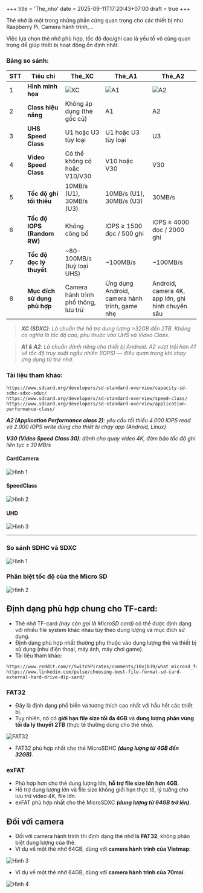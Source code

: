 +++
title = 'The_nho'
date = 2025-09-11T17:20:43+07:00
draft = true
+++

Thẻ nhớ là một trong những phần cứng quan trọng cho các thiết bị như Raspberry Pi, Camera hành trình,...

Việc lựa chọn thẻ nhớ phù hợp, tốc độ đọc/ghi cao là yếu tố vô cùng quan trọng để giúp thiết bị hoạt động ổn định nhất.

### Bảng so sánh:

| **STT** | **Tiêu chí**                 | **Thẻ\_XC**                                                         | **Thẻ\_A1**                                                               | **Thẻ\_A2**                                                               |
| ------- | ---------------------------- | ------------------------------------------------------------------- | ------------------------------------------------------------------------- | ------------------------------------------------------------------------- |
| 1       | **Hình minh họa**            | ![XC](/image/IoT/The_nho/The_SDXC.png)			       | ![A1](/image/IoT/The_nho/The_A1.jpg)					   | ![A2](/image/IoT/The_nho/The_A2V30.png) 				       |
| 2       | **Class hiệu năng**          | Không áp dụng (thẻ gốc cũ)                                          | A1                                                                        | A2                                                                        |
| 3       | **UHS Speed Class**          | U1 hoặc U3 tùy loại                                                 | U1 hoặc U3 tùy loại                                                       | U3                                                                        |
| 4       | **Video Speed Class**        | Có thể không có hoặc V10/V30                                        | V10 hoặc V30                                                              | V30                                                                       |
| 5       | **Tốc độ ghi tối thiểu**     | 10MB/s (U1), 30MB/s (U3)                                            | 10MB/s (U1), 30MB/s (U3)                                                  | 30MB/s                                                                    |
| 6       | **Tốc độ IOPS (Random RW)**  | Không công bố                                                       | IOPS ≥ 1500 đọc / 500 ghi                                                 | IOPS ≥ 4000 đọc / 2000 ghi                                                |
| 7       | **Tốc độ đọc lý thuyết**     | \~80-100MB/s (tuỳ loại UHS)                                         | \~100MB/s                                                                 | \~100MB/s                                                                 |
| 8       | **Mục đích sử dụng phù hợp** | Camera hành trình phổ thông, lưu trữ                                | Ứng dụng Android, camera hành trình, game nhẹ                             | Android, camera 4K, app lớn, ghi hình chuyên sâu                          |

> ***XC (SDXC)**: Là chuẩn thẻ hỗ trợ dung lượng >32GB đến 2TB. Không có nghĩa là tốc độ cao, phụ thuộc vào UHS và Video Class.* </br>

> ***A1 & A2**: Là chuẩn dành riêng cho thiết bị Android. A2 vượt trội hơn A1 về tốc độ truy xuất ngẫu nhiên (IOPS) — điều quan trọng khi chạy ứng dụng từ thẻ nhớ.* </br>

### Tài liệu tham khảo:
```
https://www.sdcard.org/developers/sd-standard-overview/capacity-sd-sdhc-sdxc-sduc/
https://www.sdcard.org/developers/sd-standard-overview/speed-class/
https://www.sdcard.org/developers/sd-standard-overview/application-performance-class/
```
***A2 (Application Performance class 2)**: yêu cầu tối thiểu 4.000 IOPS read và 2.000 IOPS write dùng cho thiết bị chạy app (Android, Linux)* </br>

***V30 (Video Speed Class 30)**: dành cho quay video 4K, đảm bảo tốc độ ghi liên tục ≥ 30 MB/s* </br>

#### CardCamera

![Hình 1](/image/IoT/The_nho/CardCameraEN.png)

#### SpeedClass

![Hình 2](/image/IoT/The_nho/SpeedClass9.1EN.png)

#### UHD

![Hình 3](/image/IoT/The_nho/UHD.png)

---------------------------------------------------------------
### So sánh SDHC và SDXC

![Hình 1](/image/IoT/The_nho/Hinh_1.png)

### Phân biệt tốc độ của thẻ Micro SD

![Hình 2](/image/IoT/The_nho/Hinh_2.png)

## Định dạng phù hợp chung cho TF-card:
- Thẻ nhớ TF-card *(hay còn gọi là MicroSD card)* có thể được định dạng với nhiều file system khác nhau tùy theo dung lượng và mục đích sử dụng. 
- Định dạng phù hợp nhất thường phụ thuộc vào dung lượng thẻ và thiết bị sử dụng (như điện thoại, máy ảnh, máy chơi game).
- Tài liệu tham khảo:
```
https://www.reddit.com/r/SwitchPirates/comments/10vjb39/what_microsd_format_do_i_need_exfat_or_fat32/
https://www.linkedin.com/pulse/choosing-best-file-format-sd-card-external-hard-drive-dip-sard/
```

### FAT32
- Đây là định dạng phổ biến và tương thích cao nhất với hầu hết các thiết bị.
- Tuy nhiên, nó có **giới hạn file size tối đa 4GB** và **dung lượng phân vùng tối đa lý thuyết 2TB** (thực tế thường dùng cho thẻ nhỏ).

![FAT32](/image/IoT/The_nho/FAT32.jpg)

- FAT32 phù hợp nhất cho thẻ MicroSDHC ***(dung lượng từ 4GB đến 32GB)***.

### exFAT
- Phù hợp hơn cho thẻ dung lượng lớn, **hỗ trợ file size lớn hơn 4GB**.
- Hỗ trợ dung lượng lớn và file size không giới hạn thực tế, lý tưởng cho lưu trữ video 4K, file lớn.
- exFAT phù hợp nhất cho thẻ MicroSDXC ***(dung lượng từ 64GB trở lên)***.

## Đối với camera
- Đối với camera hành trình thì định dạng thẻ nhớ là **FAT32**, không phân biệt dung lượng của thẻ.
- Ví dụ về một thẻ nhớ 64GB, dùng với **camera hành trình của Vietmap**:

![Hình 3](/image/IoT/The_nho/Hinh_3.png)

- Ví dụ về một thẻ nhớ 64GB, dùng với **camera hành trình của 70mai**:

![Hình 4](/image/IoT/The_nho/Hinh_4.png)

